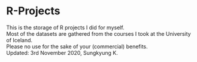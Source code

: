 # R-Projects

This is the storage of R projects I did for myself. </br>
Most of the datasets are gathered from the courses I took at the University of Iceland. </br>
Please no use for the sake of your (commercial) benefits. </br>
Updated: 3rd November 2020, Sungkyung K.

